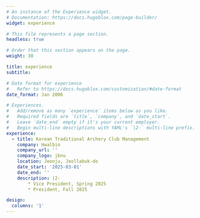 ```yaml
---
# An instance of the Experience widget.
# Documentation: https://docs.hugoblox.com/page-builder/
widget: experience

# This file represents a page section.
headless: true

# Order that this section appears on the page.
weight: 30

title: experience
subtitle:

# Date format for experience
#   Refer to https://docs.hugoblox.com/customization/#date-format
date_format: Jan 2006

# Experiences.
#   Add/remove as many `experience` items below as you like.
#   Required fields are `title`, `company`, and `date_start`.
#   Leave `date_end` empty if it's your current employer.
#   Begin multi-line descriptions with YAML's `|2-` multi-line prefix.
experience:
  - title: Korean Traditional Archery Club Management
    company: Hwalbin
    company_url: ''
    company_logo: jbnu
    location: Jeonju, Jeollabuk-do
    date_start: '2025-03-01'
    date_end: ''
    description: |2-
        * Vice President, Spring 2025
        * President, Fall 2025

design:
  columns: '1'
---
```

